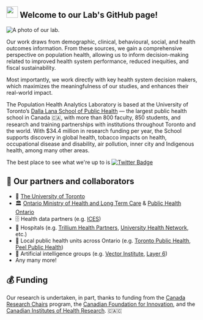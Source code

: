 ## <img src="https://media.giphy.com/media/hvRJCLFzcasrR4ia7z/giphy.gif" width="30px"> Welcome to our Lab's GitHub page!

![A photo of our lab.](https://pophealthanalytics.com/wp-content/uploads/2018/09/Team-archway.png)

Our work draws from demographic, clinical, behavioural, social, and health outcomes information. From these sources, we gain a comprehensive perspective 
on population health, allowing us to inform decision-making related to improved health system performance, reduced inequities, and fiscal sustainability.

Most importantly, we work directly with key health system decision makers, which maximizes the meaningfulness of our studies, and enhances their real-world
impact.

The Population Health Analytics Laboratory is based at the University of Toronto’s [Dalla Lana School of Public Health](https://www.dlsph.utoronto.ca/about/) — the largest public health school in Canada 🇨🇦, with more than 800 faculty, 850 students, and research and training partnerships with institutions throughout Toronto and the world. With $34.4 million in research funding per year, the School supports discovery in global health, tobacco impacts on health, occupational disease and disability, air pollution, inner city and Indigenous health, among many other areas.

The best place to see what we're up to is [![Twitter Badge](https://img.shields.io/badge/-Twitter-1ca0f1?style=flat-square&labelColor=1ca0f1&logo=twitter&logoColor=white&link=https://twitter.com/PopHlthAnalytic)](https://twitter.com/PopHlthAnalytic)


## 🤝 Our partners and collaborators
 * 🦫 [The University of Toronto](https://www.utoronto.ca/) 
 * 🏛️ [Ontario Ministry of Health and Long Term Care](https://www.ontario.ca/page/ministry-health) & [Public Health Ontario](https://www.publichealthontario.ca/) 
 * 🗄️ Health data partners (e.g. [ICES](https://www.ices.on.ca/))
 * 🏥  Hospitals (e.g. [Trillium Health Partners](https://www.thp.ca/Pages/Home.aspx), [University Health Network](https://www.uhn.ca/), etc.) 
 * 💉 Local public health units across Ontario (e.g. [Toronto Public Health](https://www.toronto.ca/city-government/accountability-operations-customer-service/city-administration/staff-directory-divisions-and-customer-service/toronto-public-health/), [Peel Public Health](https://www.peelregion.ca/health/)) 
 * 🤖 Artificial intelligence groups (e.g. [Vector Institute](https://vectorinstitute.ai/), [Layer 6](https://layer6.ai/)) 
 * Any many more! 

## 💰 Funding
Our research is undertaken, in part, thanks to funding from the [Canada Research Chairs](https://www.chairs-chaires.gc.ca/home-accueil-eng.aspx) program, the [Canadian Foundation for Innovation](https://www.innovation.ca/), and the [Canadian Institutes of Health Research](https://cihr-irsc.gc.ca/e/193.html). 🇨🇦🇨 
